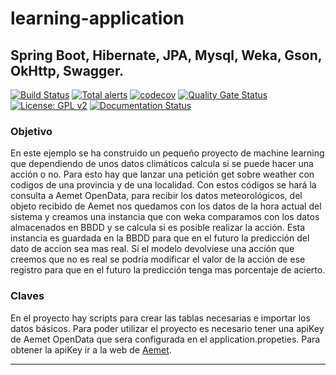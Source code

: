 # learning-application
## Spring Boot, Hibernate, JPA, Mysql, Weka, Gson, OkHttp, Swagger.

[![Build Status](https://travis-ci.org/Diegunix/Learning-Weka.svg?branch=master)](https://travis-ci.org/Diegunix/Learning-Weka)
[![Total alerts](https://img.shields.io/lgtm/alerts/g/Diegunix/Learning-Weka.svg?logo=lgtm&logoWidth=18)](https://lgtm.com/projects/g/Diegunix/Learning-Weka/alerts/)
[![codecov](https://codecov.io/gh/Diegunix/Learning-Weka/branch/master/graph/badge.svg)](https://codecov.io/gh/Diegunix/Learning-Weka)
[![Quality Gate Status](https://sonarcloud.io/api/project_badges/measure?project=Diegunix_Learning-Weka&metric=alert_status)](https://sonarcloud.io/dashboard?id=Diegunix_Learning-Weka)
[![License: GPL v2](https://img.shields.io/badge/License-GPL%20v2-blue.svg)](https://github.com/Diegunix/Learning-Weka/blob/master/LICENSE)
[![Documentation Status](https://readthedocs.org/projects/ansicolortags/badge/?version=latest)](https://app-diego-learning.herokuapp.com/api-doc.html)

### Objetivo
En este ejemplo se ha construido un pequeño proyecto de machine learning que dependiendo de unos datos climáticos calcula si se puede hacer una acción o no.
Para esto hay que lanzar una petición get sobre weather con codigos de una provincia y de una localidad.
Con estos códigos se hará la consulta a Aemet OpenData, para recibir los datos meteorológicos, del objeto recibido de Aemet nos quedamos con los datos de la hora
actual del sistema y creamos una instancia que con weka comparamos con los datos almacenados en BBDD y se calcula si es posible realizar la acción.
Esta instancia es guardada en la BBDD para que en el futuro la predicción del dato de accion sea mas real.
Si el modelo devolviese una acción que creemos que no es real se podría modificar el valor de la acción de ese registro para que en el futuro la predicción tenga mas
porcentaje de acierto.


### Claves
En el proyecto hay scripts para crear las tablas necesarias e importar los datos básicos.
Para poder utilizar el proyecto es necesario tener una apiKey de Aemet OpenData que sera configurada en el application.propeties. 
Para obtener la apiKey ir a la web de [Aemet](https://opendata.aemet.es/centrodedescargas/inicio).

---
